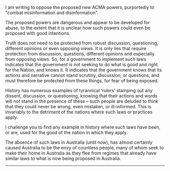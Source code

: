 I am writing to oppose the proposed new ACMA powers, purportedly to "combat misinformation and
disinformation".

The proposed powers are dangerous and appear to be developed for abuse, to the extent that it is
unclear how such powers could even be proposed with good intentions.

Truth does not need to be protected from robust discussion, questioning, different opinions or even
opposing views. It is only lies that require protection from discussion, questions, different opinions
and especially from opposing views. So, for a government to implement such laws indicates that the
government is not seeking to do what is good and right for the Nation, and knows it. It indicates that
the government knows that its actions and narrative cannot stand scrutiny, discussion, or questions,
and must therefore be protected from these things, for fear of being exposed.

History has numerous examples of tyrannical ‘rulers’ stamping out any dissent, discussion, or
questioning, knowing that their actions and words will not stand in the presence of these – such
people are deluded to think that they could never be wrong, even mistaken, or ill-informed. This is
invariably to the detriment of the nations where such laws or practices apply.

I challenge you to find any example in history where such laws have been, or are, used for the good of
the nation in which they apply.

The absence of such laws in Australia (until now), has almost certainly caused Australia to be the envy
of countless people, many of whom seek to make their home in Australia as they flee from regimes
that already have similar laws to what is now being proposed in Australia.


-----

